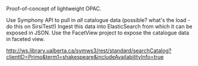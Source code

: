 Proof-of-concept of lightweight OPAC.

Use Symphony API to pull in *all* catalogue data (possible? what's the load - do this on SirsiTest!)
Ingest this data into ElasticSearch from which it can be exposed in JSON.
Use the FacetView project to expose the catalogue data in faceted view.

http://ws.library.ualberta.ca/symws3/rest/standard/searchCatalog?clientID=Primo&term1=shakespeare&includeAvailabilityInfo=true
